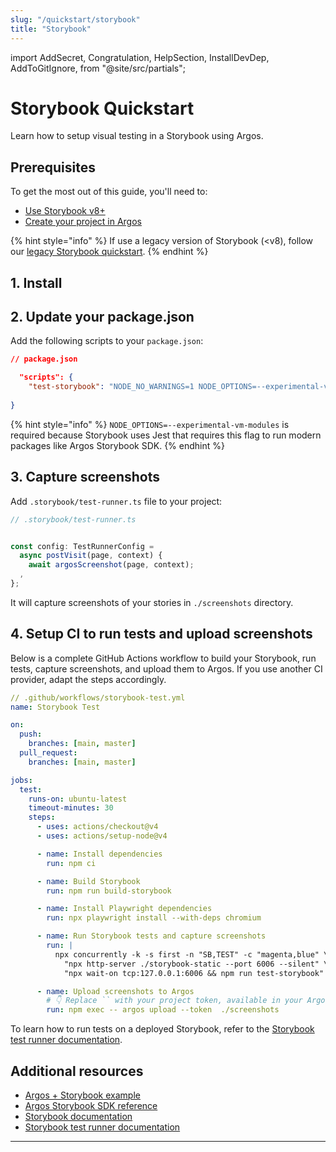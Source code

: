 ```yaml
---
slug: "/quickstart/storybook"
title: "Storybook"
---
```


import 
  AddSecret,
  Congratulation,
  HelpSection,
  InstallDevDep,
  AddToGitIgnore,
 from "@site/src/partials";

# Storybook Quickstart

Learn how to setup visual testing in a Storybook using Argos.

## Prerequisites

To get the most out of this guide, you'll need to:

- [Use Storybook v8+](https://storybook.js.org/docs/get-started/install)
- [Create your project in Argos](https://app.argos-ci.com/new)

{% hint style="info" %}
If use a legacy version of Storybook (\<v8), follow our [legacy Storybook quickstart](/quickstart/legacy-storybook).
{% endhint %}

## 1. Install



## 2. Update your package.json

Add the following scripts to your `package.json`:

```json
// package.json

  "scripts": {
    "test-storybook": "NODE_NO_WARNINGS=1 NODE_OPTIONS=--experimental-vm-modules test-storybook"
  
}
```

{% hint style="info" %}
`NODE_OPTIONS=--experimental-vm-modules` is required because Storybook uses Jest that requires this flag to run modern packages like Argos Storybook SDK.
{% endhint %}

## 3. Capture screenshots

Add `.storybook/test-runner.ts` file to your project:

```ts
// .storybook/test-runner.ts


const config: TestRunnerConfig = 
  async postVisit(page, context) {
    await argosScreenshot(page, context);
  ,
};


```

It will capture screenshots of your stories in `./screenshots` directory.



## 4. Setup CI to run tests and upload screenshots

Below is a complete GitHub Actions workflow to build your Storybook, run tests, capture screenshots, and upload them to Argos.
If you use another CI provider, adapt the steps accordingly.

```yml
// .github/workflows/storybook-test.yml
name: Storybook Test

on:
  push:
    branches: [main, master]
  pull_request:
    branches: [main, master]

jobs:
  test:
    runs-on: ubuntu-latest
    timeout-minutes: 30
    steps:
      - uses: actions/checkout@v4
      - uses: actions/setup-node@v4

      - name: Install dependencies
        run: npm ci

      - name: Build Storybook
        run: npm run build-storybook

      - name: Install Playwright dependencies
        run: npx playwright install --with-deps chromium

      - name: Run Storybook tests and capture screenshots
        run: |
          npx concurrently -k -s first -n "SB,TEST" -c "magenta,blue" \
            "npx http-server ./storybook-static --port 6006 --silent" \
            "npx wait-on tcp:127.0.0.1:6006 && npm run test-storybook"

      - name: Upload screenshots to Argos
        # 👇 Replace `` with your project token, available in your Argos project settings.
        run: npm exec -- argos upload --token  ./screenshots
```

To learn how to run tests on a deployed Storybook, refer to the [Storybook test runner documentation](https://storybook.js.org/docs/writing-tests/test-runner#set-up-ci-to-run-tests).



## Additional resources

- [Argos + Storybook example](https://github.com/argos-ci/argos-javascript/tree/main/examples/storybook)
- [Argos Storybook SDK reference](/storybook)
- [Storybook documentation](https://storybook.js.org/docs)
- [Storybook test runner documentation](https://storybook.js.org/docs/writing-tests/test-runner)

---


